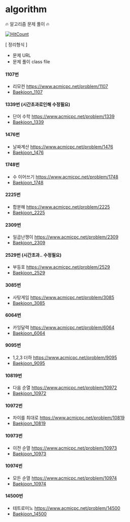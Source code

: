 # algorithm
:fire: 알고리즘 문제 풀이 :fire:

[![HitCount](http://hits.dwyl.io/sksggg123/algorithm.svg)](http://hits.dwyl.io/sksggg123/algorithm)

[ 정리형식 ]
- 문제 URL
- 문제 풀이 class file

#### 1107번  
- 리모컨 https://www.acmicpc.net/problem/1107
- [Baekjoon_1107](https://github.com/sksggg123/algorithm/blob/master/src/main/java/algorithm/Baekjoon_1107.java)

#### 1339번  (시간초과로인해 수정필요)
- 단어 수학 https://www.acmicpc.net/problem/1339
- [Baekjoon_1339](https://github.com/sksggg123/algorithm/blob/master/src/main/java/algorithm/Baekjoon_1339.java)

#### 1476번  
- 날짜계산 https://www.acmicpc.net/problem/1476
- [Baekjoon_1476](https://github.com/sksggg123/algorithm/blob/master/src/main/java/algorithm/Baekjoon_1476.java)

#### 1748번  
- 수 이어쓰기 https://www.acmicpc.net/problem/1748
- [Baekjoon_1748](https://github.com/sksggg123/algorithm/blob/master/src/main/java/algorithm/Baekjoon_1748.java)

#### 2225번  
- 합분해 https://www.acmicpc.net/problem/2225
- [Baekjoon_2225](https://github.com/sksggg123/algorithm/blob/master/src/main/java/algorithm/Baekjoon_2225.java)

#### 2309번  
- 일곱난쟁이 https://www.acmicpc.net/problem/2309
- [Baekjoon_2309](https://github.com/sksggg123/algorithm/blob/master/src/main/java/algorithm/Baekjoon_2309.java)

#### 2529번 (시간초과.. 수정필요)  
- 부등호 https://www.acmicpc.net/problem/2529
- [Baekjoon_2529](https://github.com/sksggg123/algorithm/blob/master/src/main/java/algorithm/Baekjoon_2529.java)

#### 3085번  
- 사탕게임 https://www.acmicpc.net/problem/3085
- [Baekjoon_3085](https://github.com/sksggg123/algorithm/blob/master/src/main/java/algorithm/Baekjoon_3085.java)

#### 6064번  
- 카잉달력 https://www.acmicpc.net/problem/6064
- [Baekjoon_6064](https://github.com/sksggg123/algorithm/blob/master/src/main/java/algorithm/Baekjoon_6064.java)

#### 9095번  
- 1,2,3 더하 https://www.acmicpc.net/problem/9095
- [Baekjoon_9095](https://github.com/sksggg123/algorithm/blob/master/src/main/java/algorithm/Baekjoon_9095.java)

#### 10819번
- 다음 순열 https://www.acmicpc.net/problem/10972
- [Baekjoon_10972](https://github.com/sksggg123/algorithm/blob/master/src/main/java/algorithm/Baekjoon_10972.java)

#### 10972번
- 차이를 최대로 https://www.acmicpc.net/problem/10819
- [Baekjoon_10819](https://github.com/sksggg123/algorithm/blob/master/src/main/java/algorithm/Baekjoon_10819.java)

#### 10973번
- 이전 순열 https://www.acmicpc.net/problem/10973
- [Baekjoon_10973](https://github.com/sksggg123/algorithm/blob/master/src/main/java/algorithm/Baekjoon_10973.java)

#### 10974번
- 모든 순열 https://www.acmicpc.net/problem/10974
- [Baekjoon_10974](https://github.com/sksggg123/algorithm/blob/master/src/main/java/algorithm/Baekjoon_10974.java)

#### 14500번  
- 테트로미노 https://www.acmicpc.net/problem/14500
- [Baekjoon_14500](https://github.com/sksggg123/algorithm/blob/master/src/main/java/algorithm/Baekjoon_14500.java)


